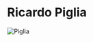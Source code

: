 # Ricardo Piglia

![Piglia](https://images.squarespace-cdn.com/content/v1/54ef4a93e4b01b969d320540/1490734236472-UZM9K3RA3RWEGSRUOPPZ/ke17ZwdGBToddI8pDm48kBIkQ6BpXxi_9dtfIasthhVZw-zPPgdn4jUwVcJE1ZvWQUxwkmyExglNqGp0IvTJZUJFbgE-7XRK3dMEBRBhUpzSaLj8w0YDPn2WHB8GJ_LztSXmqlyOsVSt0NebUuTxNFM_pkrYYVyX5hyB9gpLD9Y/image-asset.jpeg)